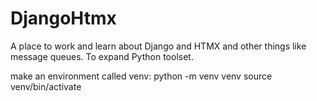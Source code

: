 # DjangoHtmx
A place to work and learn about Django and HTMX and other things like message queues. To expand Python toolset. 

make an environment called venv:
python -m venv venv
source venv/bin/activate

